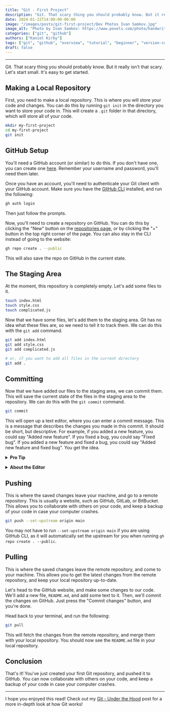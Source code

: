 ```yaml
---
title: "Git - First Project"
description: "Git. That scary thing you should probably know. But it really isn't that scary. Let's start small."
date: 2024-01-22T14:00:00-06:00
image: "/images/posts/git-first-project/Dev Photos Ivan Samkov.jpg"
image_alt: "Photo by Ivan Samkov: https://www.pexels.com/photo/handwritten-people-desk-laptop-7213438/"
categories: ["git", "github"]
authors: ["Kaniel Kirby"]
tags: ["git", "github", "overview", "tutorial", "beginner", "version-control", "source-control", "first-project"]
draft: false
---
```


---

Git. That scary thing you should probably know. But it really isn't that scary. Let's start small. It's easy to get started.

## Making a Local Repository

First, you need to make a local repository. This is where you will store your code and changes. You can do this by running `git init` in the directory you want to store your code in. This will create a `.git` folder in that directory, which will store all of your code.

```bash
mkdir my-first-project
cd my-first-project
git init
```

## GitHub Setup

You'll need a GitHub account (or similar) to do this. If you don't have one, you can create one [here](https://github.com/join). Remember your username and password, you'll need them later.

Once you have an account, you'll need to authenticate your Git client with your GitHub account. Make sure you have the [GitHub CLI](https://github.com/cli/cli) installed, and run the following:

```bash
gh auth login
```

Then just follow the prompts.

Now, you'll need to create a repository on GitHub. You can do this by clicking the "New" button on the [repositories page](https://github.com/repositories/new), or by clicking the "+" button in the top right corner of the page. You can also stay in the CLI instead of going to the website:

```bash
gh repo create . --public
```

This will also save the repo on GitHub in the current state.

## The Staging Area

At the moment, this repository is completely empty. Let's add some files to it.

```bash
touch index.html
touch style.css
touch complicated.js
```

Now that we have some files, let's add them to the staging area. Git has no idea what these files are, so we need to tell it to track them. We can do this with the `git add` command.

```bash
git add index.html
git add style.css
git add complicated.js

# or, if you want to add all files in the current directory
git add .
```

## Committing

Now that we have added our files to the staging area, we can commit them. This will save the current state of the files in the staging area to the repository. We can do this with the `git commit` command.

```bash
git commit
```

This will open up a text editor, where you can enter a commit message. This is a message that describes the changes you made in this commit. It should be short, but descriptive. For example, if you added a new feature, you could say "Added new feature". If you fixed a bug, you could say "Fixed bug". If you added a new feature and fixed a bug, you could say "Added new feature and fixed bug". You get the idea.

<details>
  <summary><strong>Pro Tip</strong></summary>
  <p>
    If you want to skip the text editor, you can use the <code>-m</code> flag to specify a commit message. For example, <code>git commit -m "Added new feature"</code>.
  </p>
</details>

<p></p>

<details>
  <summary><strong>About the Editor</strong></summary>
  <p>
     The editor defaults to Vim, so you'll need to know how to use Vim. Press `i` to enter insert (or regular) mode, and type your message. Press `Esc` to exit insert mode, and type `:wq` to save and exit. You can also set it to use a different editor, such as VS Code, by running `git config --global core.editor "code --wait"`.
  </p>
</details>

## Pushing

This is where the saved changes leave your machine, and go to a remote repository. This is usually a website, such as GitHub, GitLab, or BitBucket. This allows you to collaborate with others on your code, and keep a backup of your code in case your computer crashes.

```bash
git push --set-upstream origin main
```

You may not have to run `--set-upstream origin main` if you are using GitHub CLI, as it will automatically set the upstream for you when running `gh repo create . --public`.

## Pulling

This is where the saved changes leave the remote repository, and come to your machine. This allows you to get the latest changes from the remote repository, and keep your local repository up-to-date.

Let's head to the GitHub website, and make some changes to our code. We'll add a new file, `README.md`, and add some text to it. Then, we'll commit the changes on GitHub. Just press the "Commit changes" button, and you're done.

Head back to your terminal, and run the following:

```bash
git pull
```

This will fetch the changes from the remote repository, and merge them with your local repository. You should now see the `README.md` file in your local repository.

## Conclusion

That's it! You've just created your first Git repository, and pushed it to GitHub. You can now collaborate with others on your code, and keep a backup of your code in case your computer crashes.

---

I hope you enjoyed this read! Check out my [Git - Under the Hood](/posts/git-under-the-hood) post for a more in-depth look at how Git works!

